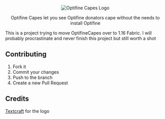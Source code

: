 <div align="center">

![Optifine Capes Logo](Media/logo.png)

Optifine Capes let you see Optifine donators cape without the needs to install Optifine

</div>

This is a project trying to move OptifineCapes over to 1.16 Fabric.
I will probably procrastinate and never finish this project but still worth a shot

## Contributing

1. Fork it
2. Commit your changes
3. Push to the branch
4. Create a new Pull Request

## Credits

[Textcraft](https://textcraft.net/) for the logo
